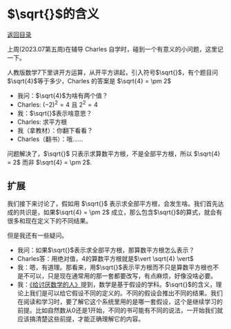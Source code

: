 <script>
MathJax = {
  tex: {
    inlineMath: [['$', '$'], ['\\(', '\\)']]
  }
};
</script>
<script id="MathJax-script" async
  src="https://cdn.jsdelivr.net/npm/mathjax@3/es5/tex-chtml.js">
</script>

# $\sqrt{}$的含义

[返回目录](index.md)

上周(2023.07第五周)在辅导 Charles 自学时，碰到一个有意义的小问题，这里记一下。

人教版数学7下里讲开方运算，从开平方讲起，引入符号$\sqrt{}$，有个题目问$\sqrt{4}$等于多少，Charles 的答案是 $\sqrt{4} = \pm 2$

* 我问：$\sqrt{4}$为啥有两个值？
* Charles: $(-2)^2 = 4$ 且 $2^2 = 4$
* 我：$\sqrt{}$表示啥意思？
* Charles: 求平方根
* 我（拿教材）：你翻下看看？
* Charles（翻书）：哦……

问题解决了，$\sqrt{}$ 只表示求算数平方根，不是全部平方根，所以 $\sqrt{4} = 2$ 而非 $\sqrt{4} = \pm 2$.

## 扩展

我们接下来讨论了，假如用 $\sqrt{}$ 表示求全部平方根，会发生啥。我们首先达成的共识是，如果$\sqrt{4} = \pm 2$ 成立，那么包含$\sqrt{}$的算式，就会有很多和现在定义下的不同结果。

但是我还有一些疑问。

* 我问：如果$\sqrt{}$表示求全部平方根，那算数平方根怎么表示？
* Charles答：用绝对值，4的算数平方根就是$\vert \sqrt{4} \vert$
* 我：嗯，有道理。那看来，用$\sqrt{}$表示平方根而不只是算数平方根也不是不可以，只是现在通常用的那一套都要改写，有点麻烦，好像没啥必要。
* 我：[《给讨厌数学的人》](notes-of-antimath.md)提到，数学是基于假设的学科。$\sqrt{}$的含义，理论上我们是可以给它假设不同的定义的。不同的假设会推出不同的结果。我们在阅读和学习时，要了解它这个系统里用的是哪一套假设，这个是继续学习的前提。比如自然数从0还是1开始，不同的书可能有不同的说法，一开始我们就应该搞清楚这些前提，才能正确理解它的内容。